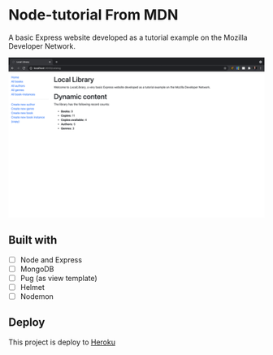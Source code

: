 # Node-tutorial From MDN

A basic Express website developed as a tutorial example on the Mozilla Developer Network.

![screenshot](/local-library.png)

## Built with

- [ ] Node and Express
- [ ] MongoDB
- [ ] Pug (as view template)
- [ ] Helmet
- [ ] Nodemon

## Deploy

This project is deploy to [Heroku](Heroku.com)
